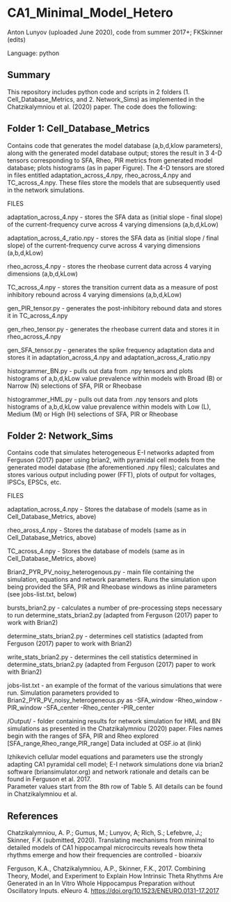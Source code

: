# CA1_Minimal_Model_Hetero

Anton Lunyov (uploaded June 2020), code from summer 2017+;
FKSkinner (edits)

Language: python

## Summary ##

This repository includes python code and scripts in 2 folders (1. Cell_Database_Metrics, and 2. Network_Sims) as implemented in the Chatzikalymniou et al. (2020) paper.  The code does the following: 

## Folder 1: Cell_Database_Metrics

Contains code that generates the model database (a,b,d,klow parameters), along with the generated model database output; stores the result in 3 4-D tensors corresponding to SFA, Rheo, PIR metrics from generated model database; plots histograms (as in paper Figure). The 4-D tensors are stored in files entitled adaptation_across_4.npy, rheo_across_4.npy and TC_across_4.npy. These files store the models that are subsequently used in the network simulations. 
  
  FILES 
  
  adaptation_across_4.npy - stores the SFA data as (initial slope - final slope) of the current-frequency curve across 4 varying dimensions (a,b,d,kLow)
  
  adaptation_across_4_ratio.npy - stores the SFA data as (initial slope / final slope) of the current-frequency curve across 4 varying dimensions (a,b,d,kLow)
  
  rheo_across_4.npy - stores the rheobase current data across 4 varying dimensions (a,b,d,kLow)
  
  TC_across_4.npy - stores the transition current data as a measure of post inhibitory rebound across 4 varying dimensions (a,b,d,kLow)
  
  gen_PIR_tensor.py - generates the post-inhibitory rebound data and stores it in TC_across_4.npy
  
  gen_rheo_tensor.py - generates the rheobase current data and stores it in rheo_across_4.npy
  
  gen_SFA_tensor.py - generates the spike frequency adaptation data and stores it in adaptation_across_4.npy and adaptation_across_4_ratio.npy
  
  histogrammer_BN.py - pulls out data from .npy tensors and plots histograms of a,b,d,kLow value prevalence within models with Broad (B) or Narrow (N) selections of SFA, PIR or Rheobase
  
  histogrammer_HML.py - pulls out data from .npy tensors and plots histograms of a,b,d,kLow value prevalence within models with Low (L), Medium (M) or High (H) selections of SFA, PIR or Rheobase
  
## Folder 2: Network_Sims 
  Contains code that simulates heterogeneous E-I networks adapted from Ferguson (2017) paper using brian2, with pyramidal cell models from the generated model database (the aforementioned .npy files); calculates and stores various output including power (FFT), plots of output for voltages, IPSCs, EPSCs, etc. 
  
  FILES 
  
  adaptation_across_4.npy - Stores the database of models (same as in Cell_Database_Metrics, above)
  
  rheo_aross_4.npy - Stores the database of models (same as in Cell_Database_Metrics, above)
  
  TC_across_4.npy - Stores the database of models (same as in Cell_Database_Metrics, above)
  
  Brian2_PYR_PV_noisy_heterogenous.py - main file containing the simulation, equations and network parameters. Runs the simulation upon being provided the SFA, PIR and Rheobase windows as inline parameters (see jobs-list.txt, below) 
  
  bursts_brian2.py - calculates a number of pre-processing steps necessary to run determine_stats_brian2.py (adapted from Ferguson (2017) paper to work with Brian2)
  
  determine_stats_brian2.py - determines cell statistics (adapted from Ferguson (2017) paper to work with Brian2)
  
  write_stats_brian2.py - determines the cell statistics determined in determine_stats_brian2.py (adapted from Ferguson (2017) paper to work with Brian2) 
  
  jobs-list.txt - an example of the format of the various simulations that were run. Simulation parameters provided to Brian2_PYR_PV_noisy_heterogeneous.py as -SFA_window -Rheo_window -PIR_window -SFA_center -Rheo_center -PIR_center
  
  /Output/ - folder containing results for network simulation for HML and BN simulations as presented in the Chatzikalymniou (2020) paper. Files names begin with  the ranges of SFA, PIR and Rheo explored [SFA_range,Rheo_range,PIR_range] Data included at OSF.io at (link)




Izhikevich cellular model equations and parameters use the strongly adapting CA1 pyramidal cell model; E-I network simulations done via brian2 software (briansimulator.org) and network rationale and details can be found in Ferguson et al. 2017.  
Parameter values start from the 8th row of Table 5.  All details can be found in Chatzikalymniou et al.



## References ##

Chatzikalymniou, A. P.; Gumus, M.; Lunyov, A; Rich, S.; Lefebvre, J.; Skinner, F.K (submitted, 2020). 
Translating mechanisms from minimal to detailed models of CA1 hippocampal microcircuits reveals how theta rhythms emerge and how their frequencies are controlled - bioarxiv 

Ferguson, K.A., Chatzikalymniou, A.P., Skinner, F.K., 2017. Combining Theory, Model, and Experiment to Explain How Intrinsic Theta Rhythms Are Generated in an In Vitro Whole Hippocampus Preparation without Oscillatory Inputs. eNeuro 4. https://doi.org/10.1523/ENEURO.0131-17.2017

